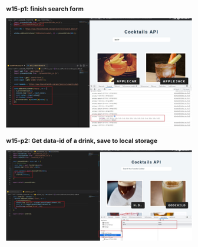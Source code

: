 ### w15-p1: finish search form
![w15-p1](w15-p1.jpg)

### w15-p2: Get data-id of a drink, save to local storage
![w15-p2](w15-p2.jpg)